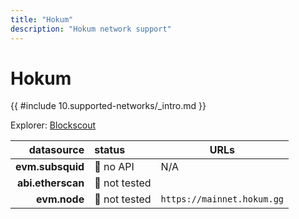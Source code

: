 ```yaml
---
title: "Hokum"
description: "Hokum network support"
---
```


<!-- markdownlint-disable single-h1 heading-increment no-inline-html -->

# Hokum

{{ #include 10.supported-networks/_intro.md }}

Explorer: [Blockscout](https://explorer.hokum.gg/)

|        datasource | status        | URLs                        |
| -----------------:|:------------- | --------------------------- |
|  **evm.subsquid** | 🔴 no API     | N/A                         |
| **abi.etherscan** | 🤔 not tested |                             |
|      **evm.node** | 🤔 not tested | `https://mainnet.hokum.gg`  |

